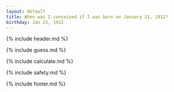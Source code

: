 ```yaml
---
layout: default
title: When was I conceived if I was born on January 21, 1912?
birthday: Jan 21, 1912
---
```


{% include header.md %}

{% include guess.md %}

{% include calculate.md %}

{% include safety.md %}

{% include footer.md %}



